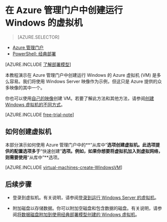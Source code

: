 <properties
	pageTitle="在管理门户中创建运行 Windows 的 VM | Microsoft Azure"
	description="在 Azure 管理门户中创建 Windows 虚拟机。"
	services="virtual-machines"
	documentationCenter=""
	authors="cynthn"
	manager="timlt"
	editor=""
	tags="azure-service-management"/>

<tags
	ms.service="virtual-machines"
	ms.date="01/06/2016"
	wacn.date="02/26/2016"/>

# 在 Azure 管理门户中创建运行 Windows 的虚拟机

> [AZURE.SELECTOR]
- [Azure 管理门户](/documentation/articles/virtual-machines-windows-tutorial-classic-portal)
- [PowerShell: 经典部署](/documentation/articles/virtual-machines-ps-create-preconfigure-windows-vms)

<!-- HHTML comment in to break between the selector and the note in the include below-->

[AZURE.INCLUDE [了解部署模型](../includes/learn-about-deployment-models-classic-include.md)]

本教程演示在 Azure 管理门户中创建运行 Windows 的 Azure 虚拟机 (VM) 是多么容易。我们将使用 Windows Server 映像作为示例，但这只是 Azure 提供的众多映像的其中一个。

你也可以使用[自己的映像](/documentation/articles/virtual-machines-create-upload-vhd-windows-server)创建 VM。若要了解此方法和其他方法，请参阅[创建 Windows 虚拟机的不同方式](/documentation/articles/virtual-machines-windows-choices-create-vm)。

[AZURE.INCLUDE [free-trial-note](../includes/free-trial-note.md)]

## <a id="createvirtualmachine"> </a>如何创建虚拟机

本部分演示如何使用 Azure 管理门户中的**“从库中”**选项创建虚拟机。此选项提供的配置选项多于**“快速创建”**选项。例如，如果你想要将虚拟机加入到虚拟网络，则需要使用**“从库中”**选项。

[AZURE.INCLUDE [virtual-machines-create-WindowsVM](../includes/virtual-machines-create-windowsvm.md)]

## 后续步骤

- 登录到虚拟机。有关说明，请参阅[登录到运行 Windows Server 的虚拟机](/documentation/articles/virtual-machines-log-on-windows-server)。

- 附加磁盘以存储数据。你可以附加空磁盘和包含数据的磁盘。有关说明，请参阅[将数据磁盘附加到使用经典部署模型创建的 Windows 虚拟机](/documentation/articles/storage-windows-attach-disk)。

<!---HONumber=Mooncake_0215_2016-->
